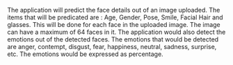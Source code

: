 The application will predict the face details out of an image uploaded. The items that will be predicated are : Age, Gender, Pose, Smile, Facial Hair and glasses. This will be done for each face in the uploaded image. The image can have a maximum of 64 faces in it. The application would also detect the emotions out of the detected faces. The emotions that would be detected are  anger, contempt, disgust, fear, happiness, neutral, sadness, surprise, etc. The emotions would be expressed as percentage. 
